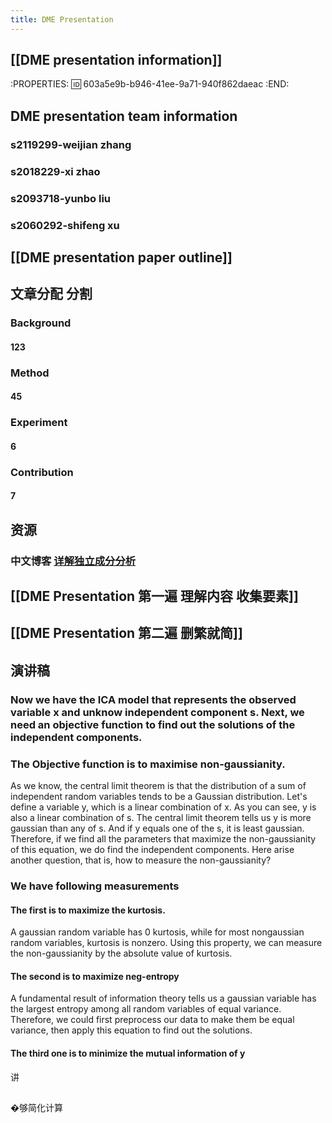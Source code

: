 ```yaml
---
title: DME Presentation
---
```


## [[DME presentation information]]
:PROPERTIES:
:id: 603a5e9b-b946-41ee-9a71-940f862daeac
:END:
## DME presentation team information
### s2119299-weijian zhang
### s2018229-xi zhao
### s2093718-yunbo liu
### s2060292-shifeng xu
## [[DME presentation paper outline]]
## 文章分配 分割
### Background
#### 123
### Method
#### 45
### Experiment
#### 6
### Contribution
#### 7
## 资源
### 中文博客 [详解独立成分分析](https://j.mp/3bloY8M)
## [[DME Presentation 第一遍 理解内容 收集要素]]
## [[DME Presentation 第二遍 删繁就简]]
## 演讲稿
### Now we have the ICA model that represents the observed variable x and unknow independent component s. Next, we need an objective function to find out the solutions of the independent components.
### The Objective function is to maximise non-gaussianity. 
As we know, the central limit theorem is that the distribution of a sum of independent random variables tends to be a Gaussian distribution.
Let's define a variable y, which is a linear combination of x. As you can see, y is also a linear combination of s. 
The central limit theorem tells us y is more gaussian than any of s. And if y equals one of the s, it is least gaussian. 
Therefore, if we find all the parameters that maximize the non-gaussianity of this equation, we do find the independent components.
Here arise another question, that is, how to measure the non-gaussianity?
### We have following measurements
#### The first is to maximize the kurtosis.
A gaussian random variable has 0 kurtosis, while for most nongaussian random variables, kurtosis is nonzero.
Using this property, we can measure the non-gaussianity by the absolute value of kurtosis.
#### The second is to maximize neg-entropy
A fundamental result of information theory tells us a gaussian variable has the largest entropy among all random variables of equal variance.
Therefore, we could first preprocess our data to make them be equal variance, then apply this equation to find out the solutions.
#### The third one is to minimize the mutual information of y
讲
###
##
�够简化计算
###
##
